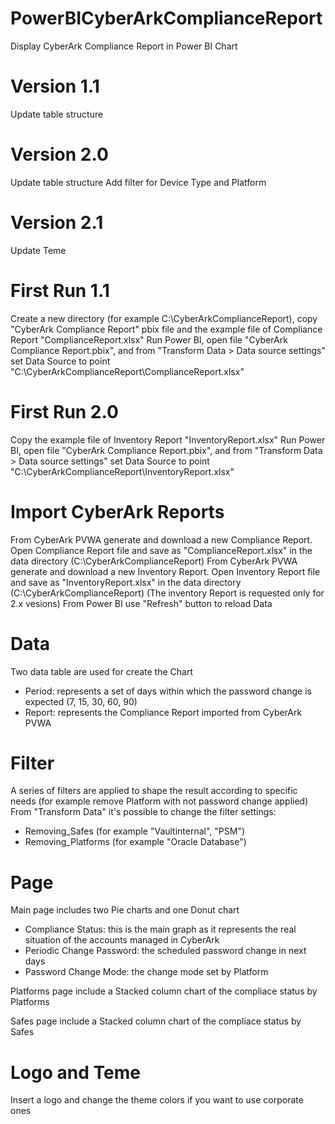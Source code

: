 # PowerBICyberArkComplianceReport
Display CyberArk Compliance Report in Power BI Chart

# Version 1.1 
Update table structure

# Version 2.0
Update table structure
Add filter for Device Type and Platform

# Version 2.1
Update Teme

# First Run 1.1
Create a new directory (for example C:\CyberArkComplianceReport), copy "CyberArk Compliance Report" pbix file and the example file of Compliance Report "ComplianceReport.xlsx"
Run Power BI, open file "CyberArk Compliance Report.pbix", and from "Transform Data > Data source settings" set Data Source to point "C:\CyberArkComplianceReport\ComplianceReport.xlsx"

# First Run 2.0
Copy the example file of Inventory Report "InventoryReport.xlsx"
Run Power BI, open file "CyberArk Compliance Report.pbix", and from "Transform Data > Data source settings" set Data Source to point "C:\CyberArkComplianceReport\InventoryReport.xlsx"


# Import CyberArk Reports
From CyberArk PVWA generate and download a new Compliance Report. Open Compliance Report file and save as "ComplianceReport.xlsx" in the data directory (C:\CyberArkComplianceReport\)
From CyberArk PVWA generate and download a new Inventory Report. Open Inventory Report file and save as "InventoryReport.xlsx" in the data directory (C:\CyberArkComplianceReport\) (The inventory Report is requested only for 2.x vesions)
From Power BI use "Refresh" button to reload Data


# Data
Two data table are used for create the Chart
- Period: represents a set of days within which the password change is expected (7, 15, 30, 60, 90)
- Report: represents the Compliance Report imported from CyberArk PVWA


# Filter
A series of filters are applied to shape the result according to specific needs (for example remove Platform with not password change applied)
From "Transform Data" it's possible to change the filter settings:
- Removing_Safes (for example "Vaultinternal", "PSM")
- Removing_Platforms (for example "Oracle Database")


# Page
Main page includes two Pie charts and one Donut chart
- Compliance Status: this is the main graph as it represents the real situation of the accounts managed in CyberArk
- Periodic Change Password: the scheduled password change in next days
- Password Change Mode: the change mode set by Platform

Platforms page include a Stacked column chart of the compliace status by Platforms

Safes page include a Stacked column chart of the compliace status by Safes


# Logo and Teme
Insert a logo and change the theme colors if you want to use corporate ones